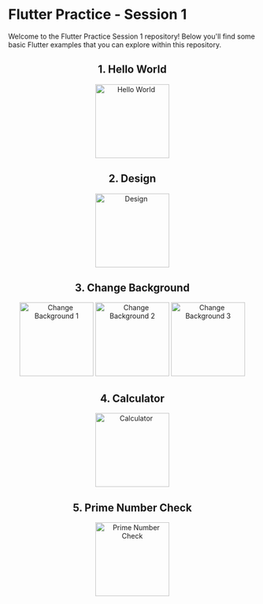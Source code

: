# Flutter Practice - Session 1

Welcome to the Flutter Practice Session 1 repository! Below you'll find some basic Flutter examples that you can explore within this repository.

<div align="center">

## 1. Hello World

<img src="https://github.com/nptruong01/Flutter_ThucHanh_Buoi1/assets/113322089/5a6dc3a5-78b1-4e03-8da7-35604c8f8f48.png" alt="Hello World" width="150"/>

## 2. Design

<img src="https://github.com/nptruong01/Flutter_ThucHanh_Buoi1/assets/113322089/1b0e621d-92e9-448d-9b7b-e43dd53d9b60.png" alt="Design" width="150"/>

## 3. Change Background

<img src="https://github.com/nptruong01/Flutter_ThucHanh_Buoi1/assets/113322089/7372c6b2-1cc2-4ca0-9eca-9756e4c01d71.png" alt="Change Background 1" width="150"/>
<img src="https://github.com/nptruong01/Flutter_ThucHanh_Buoi1/assets/113322089/a29f5498-614b-46c2-a688-0a7db9c6445e.png" alt="Change Background 2" width="150"/>
<img src="https://github.com/nptruong01/Flutter_ThucHanh_Buoi1/assets/113322089/feb6d743-991e-450e-9738-54b209ae0734.png" alt="Change Background 3" width="150"/>

## 4. Calculator

<img src="https://github.com/nptruong01/Flutter_ThucHanh_Buoi1/assets/113322089/77ccc268-f68e-4391-96e7-dc83be6d6bee.png" alt="Calculator" width="150"/>

## 5. Prime Number Check

<img src="https://github.com/nptruong01/Flutter_ThucHanh_Buoi1/assets/113322089/a5ecba36-dd47-48d5-a236-e548b8b3680f.png" alt="Prime Number Check" width="150"/>

</div>
